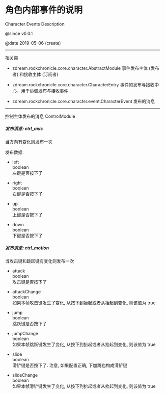 
#	角色内部事件的说明
Character Events Description

@since v0.0.1

@date 2019-05-06 (create)

---

相关类

*	zdream.rockchronicle.core.character.AbstractModule
	事件发布主体 (发布者) 和接收主体 (订阅者)
	
*	zdream.rockchronicle.core.character.CharacterEntry
	事件的发布与接收中心，用于协调发布与接收事件
	
*	zdream.rockchronicle.core.character.event.CharacterEvent
	发布的消息

---

控制主体发布的消息 ControlModule

##### 发布消息: ctrl_axis

当方向有变化则发布一次

发布数据:

*	left
	<br/>boolean
	<br/>左键是否按下了

*	right
	<br/>boolean
	<br/>右键是否按下了

*	up
	<br/>boolean
	<br/>上键是否按下了

*	down
	<br/>boolean
	<br/>下键是否按下了

##### 发布消息: ctrl_motion

当攻击键和跳跃键有变化则发布一次

*	attack
	<br/>boolean
	<br/>攻击键是否按下了

*	attackChange
	<br/>boolean
	<br/>如果本帧攻击键发生了变化, 从按下到抬起或者从抬起到变化, 则该值为 true

*	jump
	<br/>boolean
	<br/>跳跃键是否按下了

*	jumpChange
	<br/>boolean
	<br/>如果本帧跳跃键发生了变化, 从按下到抬起或者从抬起到变化, 则该值为 true

*	slide
	<br/>boolean
	<br/>滑铲键是否按下了. 注意, 如果配置正确, 下加跳也构成滑铲键

*	slideChange
	<br/>boolean
	<br/>如果本帧滑铲键发生了变化, 从按下到抬起或者从抬起到变化, 则该值为 true
